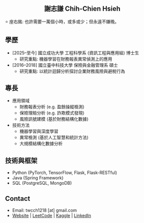 <h2 align="center">謝志謙 Chih-Chien Hsieh</h2>

⭐ 座右銘: 也許需要一萬個小時，或多或少；但永遠不嫌晚。

## 學歷

-	[2025–至今] 國立成功大學 工程科學系 (資訊工程與應用組) 博士生
	-	研究重點: 機器學習在財務報表異常偵測上的應用
-	[2016–2018] 國立臺中科技大學 保險與金融管理系 碩士
	-	研究重點: 以統計迴歸分析探討企業財務風險與避稅行為

## 專長

-	應用領域
	-	財務報表分析 (e.g. 盈餘操縱檢測)
	-	保險理賠分析 (e.g. 詐欺模式發現)
	-	風險訊號建模 (基於財務結構化數據)
-	技術方法
	-	機器學習與深度學習
	-	異常檢測 (基於人工智慧和統計方法)
	-	大規模結構化數據分析

## 技術與框架

-	Python (PyTorch, TensorFlow, Flask, Flask-RESTful)
-	Java (Spring Framework)
-	SQL (PostgreSQL, MongoDB)

## Contact

-   Email: twcch1218 [at] gmail.com
-   [Website](https://twcch.github.io/) | [LeetCode](https://leetcode.com/u/twcch1218/) | [Kaggle](https://www.kaggle.com/twcch1218/) | [LinkedIn](https://www.linkedin.com/in/twcch1218/)
